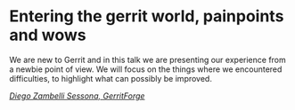# Entering the gerrit world, painpoints and wows

We are new to Gerrit and in this talk we are presenting our
experience from a newbie point of view. We will focus on the
things where we encountered difficulties, to highlight what
can possibly be improved.

*[Diego Zambelli Sessona, GerritForge](../speakers.md#diego)*
